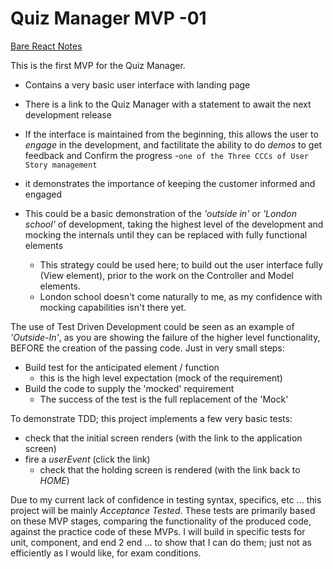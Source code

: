 # Quiz Manager MVP -01

[Bare React Notes](./REACT.MD)

This is the first MVP for the Quiz Manager. 
- Contains a very basic user interface with landing page
- There is a link to the Quiz Manager with a statement to await the next development release


- If the interface is maintained from the beginning, this allows the user to *engage* in the development, 
and factilitate the ability to do *demos* to get feedback and Confirm the progress -`one of the Three CCCs of User Story management`
- it demonstrates the importance of keeping the customer informed and engaged


- This could be a basic demonstration of the *'outside in'* or *'London school'* of development, taking the highest level
of the development and mocking the internals until they can be replaced with fully functional elements
  - This strategy could be used here; to build out the user interface fully (View element), prior to the work on the Controller and Model
  elements.
  - London school doesn't come naturally to me, as my confidence with mocking capabilities isn't there yet. 

The use of Test Driven Development could be seen as an example of *'Outside-In'*, as you are showing the failure of the 
higher level functionality, BEFORE the creation of the passing code. Just in very small steps:
- Build test for the anticipated element / function
  - this is the high level expectation (mock of the requirement)
- Build the code to supply the 'mocked' requirement
  - The success of the test is the full replacement of the 'Mock'

To demonstrate TDD; this project implements a few very basic tests:
- check that the initial screen renders (with the link to the application screen)
- fire a *userEvent* (click the link) 
  - check that the holding screen is rendered (with the link back to *HOME*)

Due to my current lack of confidence in testing syntax, specifics, etc ... this project will be mainly *Acceptance Tested*.
These tests are primarily based on these MVP stages, comparing the functionality of the produced code, against the practice code
of these MVPs. I will build in specific tests for unit, component, and end 2 end ... to show that I can do them; just not 
as efficiently as I would like, for exam conditions.